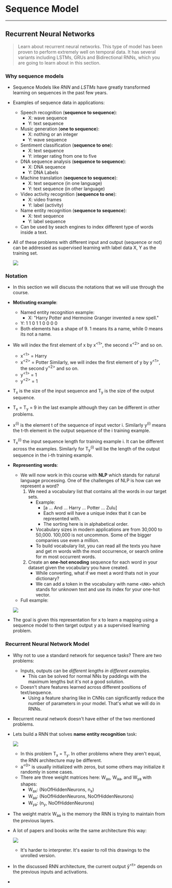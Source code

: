 # Sequence Model
---
## Recurrent Neural Networks
>Learn about recurrent neural networks. This type of model has been proven to perform extremely well on temporal data. It has several variants including LSTMs, GRUs and Bidirectional RNNs, which you are going to learn about in this section.

### Why sequence models
* Sequence Models like *RNN* and *LSTMs* have greatly transformed learning on sequences in the past few years.
* Examples of sequence data in applications:
    * Speech recognition (**sequence to sequence**):
        * X: wave sequence
        * Y: text sequence
    * Music generation (**one to sequence**):
        * X: nothing or an integer
        * Y: wave sequence
    * Sentiment classification (**sequence to one**):
        * X: text sequence
        * Y: integer rating from one to five
    * DNA sequence analysis (**sequence to sequence**):
        * X: DNA sequence
        * Y: DNA Labels
    * Machine translation (**sequence to sequence**):
        * X: text sequence (in one language)
        * Y: text sequence (in other language)
    * Video activity recognition (**sequence to one**):
        * X: video frames
        * Y: label (activity)
    * Name entity recognition (**sequence to sequence**):
        * X: text sequence
        * Y: label sequence
    * Can be used by seach engines to index different type of words inside a text.
* All of these problems with different input and output (sequence or not) can be addressed as supervised learning with label data X, Y as the training set.

    ![](https://miro.medium.com/max/3788/1*XjEf8HbleAeWkzs2Uw3mqA.png)
    
### Notation
* In this section we will discuss the notations that we will use through the course.
* **Motivating example**:
    * Named entity recognition example:
        * X: "Harry Potter and Hermoine Granger invented a new spell."
    * Y: 1 1 0 1 1 0 0 0 0
    * Both elements has a shape of 9. 1 means its a name, while 0 means its not a name.
* We will index the first element of x by x<sup><1></sup>, the second x<sup><2></sup> and so on.
    * x<sup><1></sup> = Harry
    * x<sup><2></sup> = Potter
Similarly, we will index the first element of y by y<sup><1></sup>, the second y<sup><2></sup> and so on.
    * y<sup><1></sup> = 1
    * y<sup><2></sup> = 1
* T<sub>x</sub> is the size of the input sequence and T<sub>y</sub> is the size of the output sequence.
* T<sub>x</sub> = T<sub>y</sub> = 9 in the last example although they can be different in other problems.
* x<sup>(i)<t></sup> is the element t of the sequence of input vector i. Similarly y<sup>(i)<t></sup> means the t-th element in the output sequence of the i training example.
* T<sub>x</sub><sup>(i)</sup> the input sequence length for training example i. It can be different across the examples. Similarly for T<sub>y</sub><sup>(i)</sup> will be the length of the output sequence in the i-th training example.
* **Representing words**:
    * We will now work in this course with **NLP** which stands for natural language processing. One of the challenges of NLP is how can we represent a word?
        1. We need a vocabulary list that contains all the words in our target sets.
            * Example:
                * [a ... And ... Harry ... Potter ... Zulu]
                * Each word will have a unique index that it can be represented with.
                * The sorting here is in alphabetical order.
            * Vocabulary sizes in modern applications are from 30,000 to 50,000. 100,000 is not uncommon. Some of the bigger companies use even a million.
            * To build vocabulary list, you can read all the texts you have and get m words with the most occurrence, or search online for m most occurrent words.
        2. Create an **one-hot encoding** sequence for each word in your dataset given the vocabulary you have created.
            * While converting, what if we meet a word thats not in your dictionary?
            * We can add a token in the vocabulary with name `<UNK>` which stands for unknown text and use its index for your one-hot vector.
    * Full example:
    
    ![](https://miro.medium.com/max/875/1*0EhVfXlRWF9JFZDblRqvJg.png)
* The goal is given this representation for x to learn a mapping using a sequence model to then target output y as a supervised learning problem.

### Recurrent Neural Network Model
* Why not to use a standard network for sequence tasks? There are two problems:
    * Inputs, outputs can be *different lengths in different examples*.
        * This can be solved for normal NNs by paddings with the maximum lengths but it's not a good solution.
    * Doesn't share features learned across different positions of text/sequence.
        * Using a feature sharing like in CNNs can significantly reduce the number of parameters in your model. That's what we will do in RNNs.
* Recurrent neural network doesn't have either of the two mentioned problems.
* Lets build a RNN that solves **name entity recognition** task:

    ![](https://github.com/mbadry1/DeepLearning.ai-Summary/raw/master/5-%20Sequence%20Models/Images/02.png)

    * In this problem T<sub>x</sub> = T<sub>y</sub>. In other problems where they aren't equal, the RNN architecture may be different.
    * a<sup><0></sup> is usually initialized with zeros, but some others may initialize it randomly in some cases.
    * There are three weight matrices here: W<sub>ax</sub>, W<sub>aa</sub>, and W<sub>ya</sub> with shapes:
        * W<sub>ax</sub>: (NoOfHiddenNeurons, n<sub>x</sub>)
        * W<sub>aa</sub>: (NoOfHiddenNeurons, NoOfHiddenNeurons)
        * W<sub>ya</sub>: (n<sub>y</sub>, NoOfHiddenNeurons)
* The weight matrix W<sub>aa</sub> is the memory the RNN is trying to maintain from the previous layers.
* A lot of papers and books write the same architecture this way:
    
    ![](https://github.com/mbadry1/DeepLearning.ai-Summary/raw/master/5-%20Sequence%20Models/Images/03.png)
    * It's harder to interpreter. It's easier to roll this drawings to the unrolled version.
* In the discussed RNN architecture, the current output y&#770;<sup>\<t></sup> depends on the previous inputs and activations.
* 